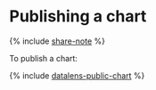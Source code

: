 # Publishing a chart

{% include [share-note](../../../_includes/datalens/datalens-share-note.md) %}

To publish a chart:

{% include [datalens-public-chart](../../../_includes/datalens/operations/datalens-public-chart.md) %}

